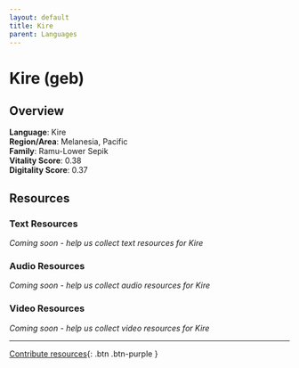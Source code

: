 ```yaml
---
layout: default
title: Kire
parent: Languages
---
```


# Kire (geb)

## Overview

**Language**: Kire  
**Region/Area**: Melanesia, Pacific  
**Family**: Ramu-Lower Sepik  
**Vitality Score**: 0.38  
**Digitality Score**: 0.37  

## Resources

### Text Resources
*Coming soon - help us collect text resources for Kire*

### Audio Resources
*Coming soon - help us collect audio resources for Kire*

### Video Resources
*Coming soon - help us collect video resources for Kire*

---

[Contribute resources](https://fairtrain.github.io/){: .btn .btn-purple }
